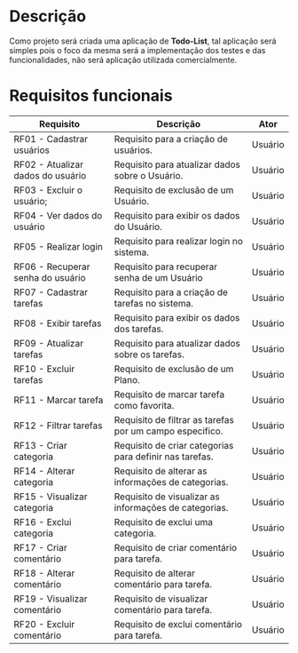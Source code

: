# Descrição

Como projeto será criada uma aplicação de **Todo-List**, tal aplicação será simples pois o foco da mesma será a implementação dos testes e das funcionalidades, não será aplicação utilizada comercialmente.

# Requisitos funcionais

| Requisito                         | Descrição                                                | Ator    |
| --------------------------------- | -------------------------------------------------------- | ------- |
| RF01 - Cadastrar usuários         | Requisito para a criação de usuários.                    | Usuário |
| RF02 - Atualizar dados do usuário | Requisito para atualizar dados sobre o Usuário.          | Usuário |
| RF03 - Excluir o usuário;         | Requisito de exclusão de um Usuário.                     | Usuário |
| RF04 - Ver dados do usuário       | Requisito para exibir os dados do Usuário.               | Usuário |
| RF05 - Realizar login             | Requisito para realizar login no sistema.                | Usuário |
| RF06 - Recuperar senha do usuário | Requisito para recuperar senha de um Usuário             | Usuário |
| RF07 - Cadastrar tarefas          | Requisito para a criação de tarefas no sistema.          | Usuário |
| RF08 - Exibir tarefas             | Requisito para exibir os dados dos tarefas.              | Usuário |
| RF09 - Atualizar tarefas          | Requisito para atualizar dados sobre os tarefas.         | Usuário |
| RF10 - Excluir tarefas            | Requisito de exclusão de um Plano.                       | Usuário |
| RF11 - Marcar tarefa              | Requisito de marcar tarefa como favorita.                | Usuário |
| RF12 - Filtrar tarefas            | Requisito de filtrar as tarefas por um campo especifico. | Usuário |
| RF13 - Criar categoria            | Requisito de criar categorias para definir nas tarefas.  | Usuário |
| RF14 - Alterar categoria          | Requisito de alterar as informações de categorias.       | Usuário |
| RF15 - Visualizar categoria       | Requisito de visualizar as informações de categorias.    | Usuário |
| RF16 - Exclui categoria           | Requisito de exclui uma categoria.                       | Usuário |
| RF17 - Criar comentário           | Requisito de criar comentário para tarefa.               | Usuário |
| RF18 - Alterar comentário         | Requisito de alterar comentário para tarefa.             | Usuário |
| RF19 - Visualizar comentário      | Requisito de visualizar comentário para tarefa.          | Usuário |
| RF20 - Excluir comentário         | Requisito de exclui comentário para tarefa.              | Usuário |

